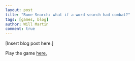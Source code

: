```yaml
---
layout: post
title: "Rune Search: what if a word search had combat?"
tags: [games, blog]
author: Will Martin
comment: true
---
```


[Insert blog post here.]

Play the game [here.](https://willbmartin.github.io/rune-search/)
